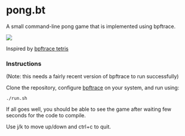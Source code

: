 # pong.bt

A small command-line pong game that is implemented using bpftrace.

<image src="https://i.imgur.com/G1hjyYO.png"/>

Inspired by [bpftrace tetris](https://github.com/mmisono/bpftrace-tetris)

### Instructions

(Note: this needs a fairly recent version of bpftrace to run successfully)

Clone the repository, configure [bpftrace](https://github.com/iovisor/bpftrace) on your system, and run using:

```
./run.sh
```

If all goes well, you should be able to see the game after waiting few seconds for the code to compile.

Use j/k to move up/down and ctrl+c to quit.
